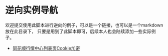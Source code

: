 # 逆向实例导航

欢迎提交使用此脚本进行逆向的例子，可以是一个链接，也可以是一个markdown放在此目录下，
只要是用到了此脚本即可，后续本人也会陆续添加一些实际例子。

- [同花顺行情中心列表页Cookie加密](q.10jqka.com.cn-RE)






